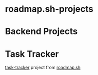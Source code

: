 # roadmap.sh-projects

# Backend Projects
  # Task Tracker
  [task-tracker](https://roadmap.sh/projects/task-tracker) project from [roadmap.sh](https://roadmap.sh)